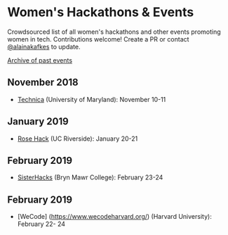 # Women's Hackathons & Events

Crowdsourced list of all women's hackathons and other events promoting women in
tech. Contributions welcome! Create a PR or contact
[@alainakafkes](https://github.com/alainakafkes) to update.

[Archive of past events](Archive/Past-Events.md)


## November 2018
* [Technica](https://gotechnica.org/) (University of Maryland): November 10-11

## January 2019
* [Rose Hack](https://rosehack.com/) (UC Riverside): January 20-21

## February 2019
* [SisterHacks](http://sisterhacks.co/) (Bryn Mawr College): February 23-24

## February 2019
* [WeCode] (https://www.wecodeharvard.org/) (Harvard University): February 22- 24
